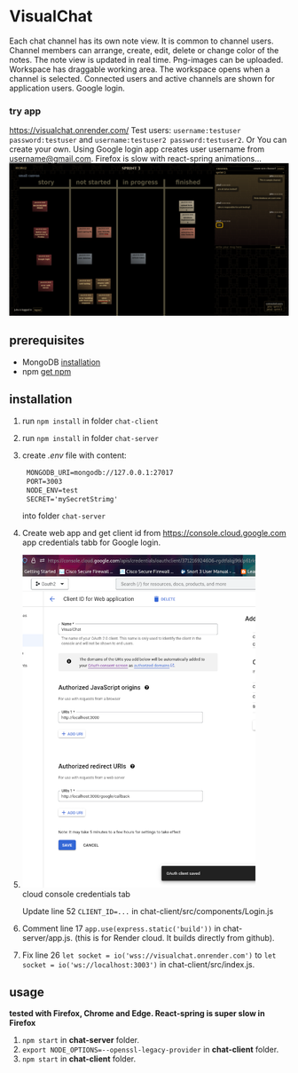 # VisualChat
Each chat channel has its own note view. It is common to channel users. Channel members can arrange, create, edit, delete or change color of the notes. The note view is updated in real time. Png-images can be uploaded. Workspace has draggable working area. The workspace opens when a channel is selected. Connected users and active channels are shown for application users. Google login.  
### try app
https://visualchat.onrender.com/ Test users: `username:testuser password:testuser` and `username:testuser2 password:testuser2`. Or You can create your own. Using Google login app creates user username from username@gmail.com. Firefox is slow with react-spring animations...   
![Image of note view](https://github.com/juhaj77/VisualChat/blob/master/images/UI_n.png)
## prerequisites

* MongoDB [installation](https://docs.mongodb.com/manual/installation/)
* npm [get npm](https://www.npmjs.com/get-npm)

## installation

1. run `npm install` in folder `chat-client`
1. run `npm install` in folder `chat-server`
1. create _.env_ file with content:
   ```
    MONGODB_URI=mongodb://127.0.0.1:27017
    PORT=3003
    NODE_ENV=test
    SECRET='mySecretStrimg'
   ```
    into folder `chat-server`
1. Create web app and get client id from https://console.cloud.google.com app credentials tabb for Google login.
2. 
   ![Image for oauth credentials](https://github.com/juhaj77/VisualChat/blob/master/images/oauth2.png)    
   cloud console credentials tab
   
   Update line 52 `CLIENT_ID=...` in chat-client/src/components/Login.js
1. Comment line 17 `app.use(express.static('build'))` in chat-server/app.js. (this is for Render cloud. It builds directly from github).
1. Fix line 26 `let socket = io('wss://visualchat.onrender.com')` to `let socket = io('ws://localhost:3003')`  in chat-client/src/index.js.   
   
## usage

____tested with Firefox, Chrome and Edge. React-spring is super slow in Firefox____

1. `npm start` in **chat-server** folder.
1. `export NODE_OPTIONS=--openssl-legacy-provider` in **chat-client** folder.
1. `npm start` in **chat-client** folder.




